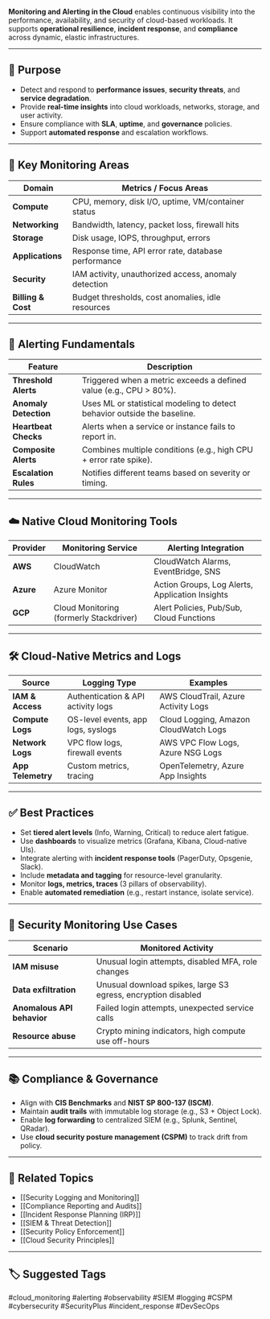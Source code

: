 **Monitoring and Alerting in the Cloud** enables continuous visibility into the performance, availability, and security of cloud-based workloads. It supports **operational resilience**, **incident response**, and **compliance** across dynamic, elastic infrastructures.

---

## 🎯 Purpose

- Detect and respond to **performance issues**, **security threats**, and **service degradation**.
- Provide **real-time insights** into cloud workloads, networks, storage, and user activity.
- Ensure compliance with **SLA**, **uptime**, and **governance** policies.
- Support **automated response** and escalation workflows.

---

## 🧱 Key Monitoring Areas

| Domain              | Metrics / Focus Areas                                 |
|---------------------|-------------------------------------------------------|
| **Compute**          | CPU, memory, disk I/O, uptime, VM/container status   |
| **Networking**       | Bandwidth, latency, packet loss, firewall hits       |
| **Storage**          | Disk usage, IOPS, throughput, errors                 |
| **Applications**     | Response time, API error rate, database performance |
| **Security**         | IAM activity, unauthorized access, anomaly detection|
| **Billing & Cost**   | Budget thresholds, cost anomalies, idle resources    |

---

## 🔔 Alerting Fundamentals

| Feature              | Description                                                              |
|----------------------|--------------------------------------------------------------------------|
| **Threshold Alerts**  | Triggered when a metric exceeds a defined value (e.g., CPU > 80%).        |
| **Anomaly Detection** | Uses ML or statistical modeling to detect behavior outside the baseline. |
| **Heartbeat Checks**  | Alerts when a service or instance fails to report in.                    |
| **Composite Alerts**  | Combines multiple conditions (e.g., high CPU + error rate spike).        |
| **Escalation Rules**  | Notifies different teams based on severity or timing.                    |

---

## ☁️ Native Cloud Monitoring Tools

| Provider     | Monitoring Service            | Alerting Integration                            |
|--------------|-------------------------------|--------------------------------------------------|
| **AWS**       | CloudWatch                    | CloudWatch Alarms, EventBridge, SNS              |
| **Azure**     | Azure Monitor                 | Action Groups, Log Alerts, Application Insights  |
| **GCP**       | Cloud Monitoring (formerly Stackdriver) | Alert Policies, Pub/Sub, Cloud Functions      |

---

## 🛠 Cloud-Native Metrics and Logs

| Source            | Logging Type                        | Examples                                         |
|-------------------|--------------------------------------|--------------------------------------------------|
| **IAM & Access**   | Authentication & API activity logs  | AWS CloudTrail, Azure Activity Logs              |
| **Compute Logs**   | OS-level events, app logs, syslogs  | Cloud Logging, Amazon CloudWatch Logs           |
| **Network Logs**   | VPC flow logs, firewall events      | AWS VPC Flow Logs, Azure NSG Logs                |
| **App Telemetry**  | Custom metrics, tracing             | OpenTelemetry, Azure App Insights                |

---

## ✅ Best Practices

- Set **tiered alert levels** (Info, Warning, Critical) to reduce alert fatigue.
- Use **dashboards** to visualize metrics (Grafana, Kibana, Cloud-native UIs).
- Integrate alerting with **incident response tools** (PagerDuty, Opsgenie, Slack).
- Include **metadata and tagging** for resource-level granularity.
- Monitor **logs, metrics, traces** (3 pillars of observability).
- Enable **automated remediation** (e.g., restart instance, isolate service).

---

## 🔐 Security Monitoring Use Cases

| Scenario                      | Monitored Activity                                   |
|-------------------------------|------------------------------------------------------|
| **IAM misuse**                | Unusual login attempts, disabled MFA, role changes   |
| **Data exfiltration**         | Unusual download spikes, large S3 egress, encryption disabled |
| **Anomalous API behavior**    | Failed login attempts, unexpected service calls      |
| **Resource abuse**            | Crypto mining indicators, high compute use off-hours |

---

## 📚 Compliance & Governance

- Align with **CIS Benchmarks** and **NIST SP 800-137 (ISCM)**.
- Maintain **audit trails** with immutable log storage (e.g., S3 + Object Lock).
- Enable **log forwarding** to centralized SIEM (e.g., Splunk, Sentinel, QRadar).
- Use **cloud security posture management (CSPM)** to track drift from policy.

---

## 🧩 Related Topics

- [[Security Logging and Monitoring]]
- [[Compliance Reporting and Audits]]
- [[Incident Response Planning (IRP)]]
- [[SIEM & Threat Detection]]
- [[Security Policy Enforcement]]
- [[Cloud Security Principles]]

---

## 🏷 Suggested Tags

#cloud_monitoring #alerting #observability #SIEM #logging #CSPM #cybersecurity #SecurityPlus #incident_response #DevSecOps
